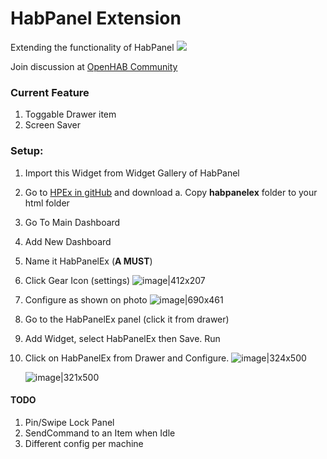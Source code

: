 # **H**ab**P**anel **Ex**tension
Extending the functionality of HabPanel
![](https://community-openhab-org.s3.dualstack.eu-central-1.amazonaws.com/original/3X/1/a/1afde63178322cd7104e9b6b440d1c11afa7e1db.png)

Join discussion at [OpenHAB Community](https://community.openhab.org/t/hpex-habpanel-extension/65122)

### Current Feature
1. Toggable Drawer item
2. Screen Saver

### Setup:
1. Import this Widget from Widget Gallery of HabPanel
2. Go to [HPEx in gitHub](https://github.com/LuckyMallari/hpex) and download 
    a. Copy **habpanelex** folder to your html folder
2. Go To Main Dashboard
3. Add New Dashboard
4. Name it HabPanelEx (**A MUST**)
5. Click Gear Icon (settings)
    ![image|412x207](https://community-openhab-org.s3.dualstack.eu-central-1.amazonaws.com/original/3X/0/0/006a6ebd65110278d8e6744d38d447f1a65b6d15.png) 
6. Configure as shown on photo
    ![image|690x461](https://community-openhab-org.s3.dualstack.eu-central-1.amazonaws.com/original/3X/6/d/6d00421498b639dfb6b469cda6d07bb74f854e02.png) 
7. Go to the HabPanelEx panel (click it from drawer)
8. Add Widget, select HabPanelEx then Save. Run
9. Click on HabPanelEx from Drawer and Configure.
    ![image|324x500](https://community-openhab-org.s3.dualstack.eu-central-1.amazonaws.com/original/3X/d/1/d11f28a5145b682f05d9f80e41a4acbc39f217f9.png) 

    ![image|321x500](https://community-openhab-org.s3.dualstack.eu-central-1.amazonaws.com/original/3X/1/a/1afde63178322cd7104e9b6b440d1c11afa7e1db.png) 

   
#### TODO
1. Pin/Swipe Lock Panel
2. SendCommand to an Item when Idle
3. Different config per machine
